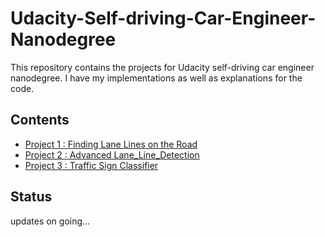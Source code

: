 # Udacity-Self-driving-Car-Engineer-Nanodegree
This repository contains the projects for Udacity self-driving car engineer nanodegree. I have my implementations as well as explanations for the code.
## Contents
* [Project 1 : Finding Lane Lines on the Road](https://github.com/Leey10/Udacity-Self-driving-Car-Engineer-Nanodegree/tree/master/Project1_Finding%20Lane%20Lines%20on%20the%20Road)
* [Project 2 : Advanced Lane_Line_Detection](https://github.com/Leey10/Udacity-Self-driving-Car-Engineer-Nanodegree/tree/master/Project2_Advanced-Lane-Lines)
* [Project 3 : Traffic Sign Classifier](https://github.com/Leey10/Udacity-Self-driving-Car-Engineer-Nanodegree/tree/master/Project3_Traffic%20Sign%20Classification)
## Status
updates on going...
